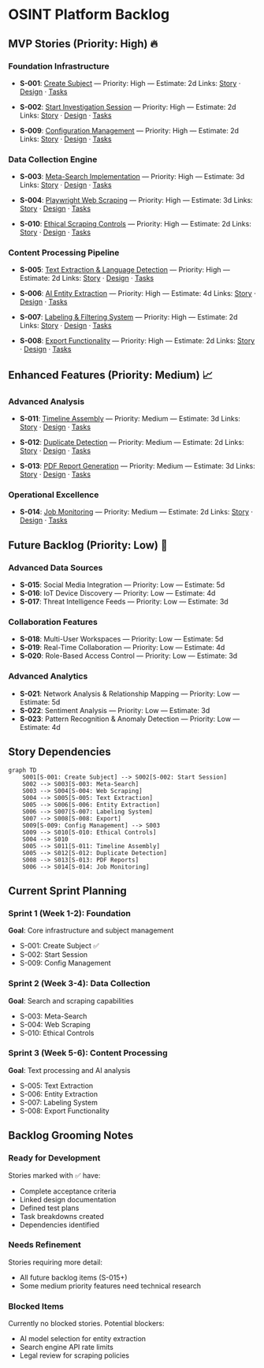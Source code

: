 # OSINT Platform Backlog

## MVP Stories (Priority: High) 🔥

### Foundation Infrastructure
- **S-001**: [Create Subject](stories/S-001-create-subject.md) — Priority: High — Estimate: 2d
  Links: [Story](stories/S-001-create-subject.md) · [Design](../docs/design/osint-platform.md) · [Tasks](tasks/T-001-create-subject.md)

- **S-002**: [Start Investigation Session](stories/S-002-start-session.md) — Priority: High — Estimate: 2d
  Links: [Story](stories/S-002-start-session.md) · [Design](../docs/design/osint-platform.md) · [Tasks](tasks/T-002-start-session.md)

- **S-009**: [Configuration Management](stories/S-009-config-management.md) — Priority: High — Estimate: 2d
  Links: [Story](stories/S-009-config-management.md) · [Design](../docs/design/osint-platform.md) · [Tasks](tasks/T-009-config-management.md)

### Data Collection Engine
- **S-003**: [Meta-Search Implementation](stories/S-003-meta-search.md) — Priority: High — Estimate: 3d
  Links: [Story](stories/S-003-meta-search.md) · [Design](../docs/design/osint-platform.md) · [Tasks](tasks/T-003-meta-search.md)

- **S-004**: [Playwright Web Scraping](stories/S-004-web-scraping.md) — Priority: High — Estimate: 3d
  Links: [Story](stories/S-004-web-scraping.md) · [Design](../docs/design/osint-platform.md) · [Tasks](tasks/T-004-web-scraping.md)

- **S-010**: [Ethical Scraping Controls](stories/S-010-ethical-controls.md) — Priority: High — Estimate: 2d
  Links: [Story](stories/S-010-ethical-controls.md) · [Design](../docs/design/osint-platform.md) · [Tasks](tasks/T-010-ethical-controls.md)

### Content Processing Pipeline
- **S-005**: [Text Extraction & Language Detection](stories/S-005-text-extraction.md) — Priority: High — Estimate: 2d
  Links: [Story](stories/S-005-text-extraction.md) · [Design](../docs/design/osint-platform.md) · [Tasks](tasks/T-005-text-extraction.md)

- **S-006**: [AI Entity Extraction](stories/S-006-entity-extraction.md) — Priority: High — Estimate: 4d
  Links: [Story](stories/S-006-entity-extraction.md) · [Design](../docs/design/osint-platform.md) · [Tasks](tasks/T-006-entity-extraction.md)

- **S-007**: [Labeling & Filtering System](stories/S-007-labeling-system.md) — Priority: High — Estimate: 2d
  Links: [Story](stories/S-007-labeling-system.md) · [Design](../docs/design/osint-platform.md) · [Tasks](tasks/T-007-labeling-system.md)

- **S-008**: [Export Functionality](stories/S-008-export-functionality.md) — Priority: High — Estimate: 2d
  Links: [Story](stories/S-008-export-functionality.md) · [Design](../docs/design/osint-platform.md) · [Tasks](tasks/T-008-export-functionality.md)

## Enhanced Features (Priority: Medium) 📈

### Advanced Analysis
- **S-011**: [Timeline Assembly](stories/S-011-timeline-assembly.md) — Priority: Medium — Estimate: 3d
  Links: [Story](stories/S-011-timeline-assembly.md) · [Design](../docs/design/osint-platform.md) · [Tasks](tasks/T-011-timeline-assembly.md)

- **S-012**: [Duplicate Detection](stories/S-012-duplicate-detection.md) — Priority: Medium — Estimate: 2d
  Links: [Story](stories/S-012-duplicate-detection.md) · [Design](../docs/design/osint-platform.md) · [Tasks](tasks/T-012-duplicate-detection.md)

- **S-013**: [PDF Report Generation](stories/S-013-pdf-reports.md) — Priority: Medium — Estimate: 3d
  Links: [Story](stories/S-013-pdf-reports.md) · [Design](../docs/design/osint-platform.md) · [Tasks](tasks/T-013-pdf-reports.md)

### Operational Excellence
- **S-014**: [Job Monitoring](stories/S-014-job-monitoring.md) — Priority: Medium — Estimate: 2d
  Links: [Story](stories/S-014-job-monitoring.md) · [Design](../docs/design/osint-platform.md) · [Tasks](tasks/T-014-job-monitoring.md)

## Future Backlog (Priority: Low) 🔮

### Advanced Data Sources
- **S-015**: Social Media Integration — Priority: Low — Estimate: 5d
- **S-016**: IoT Device Discovery — Priority: Low — Estimate: 4d
- **S-017**: Threat Intelligence Feeds — Priority: Low — Estimate: 3d

### Collaboration Features
- **S-018**: Multi-User Workspaces — Priority: Low — Estimate: 5d
- **S-019**: Real-Time Collaboration — Priority: Low — Estimate: 4d
- **S-020**: Role-Based Access Control — Priority: Low — Estimate: 3d

### Advanced Analytics
- **S-021**: Network Analysis & Relationship Mapping — Priority: Low — Estimate: 5d
- **S-022**: Sentiment Analysis — Priority: Low — Estimate: 3d
- **S-023**: Pattern Recognition & Anomaly Detection — Priority: Low — Estimate: 4d

## Story Dependencies

```mermaid
graph TD
    S001[S-001: Create Subject] --> S002[S-002: Start Session]
    S002 --> S003[S-003: Meta-Search]
    S003 --> S004[S-004: Web Scraping]
    S004 --> S005[S-005: Text Extraction]
    S005 --> S006[S-006: Entity Extraction]
    S006 --> S007[S-007: Labeling System]
    S007 --> S008[S-008: Export]
    S009[S-009: Config Management] --> S003
    S009 --> S010[S-010: Ethical Controls]
    S004 --> S010
    S005 --> S011[S-011: Timeline Assembly]
    S005 --> S012[S-012: Duplicate Detection]
    S008 --> S013[S-013: PDF Reports]
    S006 --> S014[S-014: Job Monitoring]
```

## Current Sprint Planning

### Sprint 1 (Week 1-2): Foundation
**Goal**: Core infrastructure and subject management
- S-001: Create Subject ✅
- S-002: Start Session
- S-009: Config Management

### Sprint 2 (Week 3-4): Data Collection
**Goal**: Search and scraping capabilities
- S-003: Meta-Search
- S-004: Web Scraping
- S-010: Ethical Controls

### Sprint 3 (Week 5-6): Content Processing
**Goal**: Text processing and AI analysis
- S-005: Text Extraction
- S-006: Entity Extraction
- S-007: Labeling System
- S-008: Export Functionality

## Backlog Grooming Notes

### Ready for Development
Stories marked with ✅ have:
- Complete acceptance criteria
- Linked design documentation
- Defined test plans
- Task breakdowns created
- Dependencies identified

### Needs Refinement
Stories requiring more detail:
- All future backlog items (S-015+)
- Some medium priority features need technical research

### Blocked Items
Currently no blocked stories. Potential blockers:
- AI model selection for entity extraction
- Search engine API rate limits
- Legal review for scraping policies